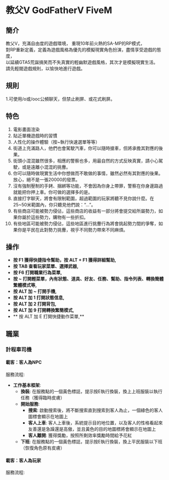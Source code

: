 # 教父V GodFatherV FiveM

## 簡介

教父V，充滿自由度的遊戲環境， 重現10年前火熱的SA-MP的RP模式，  
對RP重新定義，定義為遊戲風格為優先的模擬現實角色扮演，盡情享受遊戲的態度，  
以延續GTA5荒誕搞笑而不失真實的輕幽默遊戲風格，其次才是模擬現實生活。  
請先輕閱遊戲規則，以愉快地進行遊戲。  





## 規則

1.可使用/o或/ooc公頻聊天，但禁止刷屏、或花式刷屏。


## 特色


1. 電影畫面渲染
2. 貼近單機遊戲時的習慣
3. 人性化的操作體驗（按~執行快速選單等等）
4. 街道上充滿路人，他們也會駕駛汽車，你可以隨時搶車，但將承擔其對應的後果。
5. 街頭小混混雖然很多，相應的警察也多，用最自然的方式反映真實，請小心駕駛，或是遠離小混混的挑釁。
6. 你可以隨時做現實生活中你想做而不敢做的事情，雖然必然有其對應的後果。放心，絕不是一張20000的發票。
7. 沒有強制壓制的手銬、捆綁等功能，不會因為你身上帶罪，警察在你身邊路過就能把你押上車。你可做的選擇多的是。
8. 直接打字聊天，將會有限制範圍，超過範圍的玩家將聽不見你說什麼。在25~50米範圍內，你只聽見他們說：“...”。
9. 有些商店可能被勢力侵佔，這些商店的收益有一部分將會提交給所屬勢力，如果你屬於這些勢力，購物有一些折扣。
10. 有些地區可能被勢力侵佔，這些地區進行挑釁行為將會挑起勢力間的爭奪，如果你是平民在此對勢力挑釁，視乎不同勢力帶來不同麻煩。

## 操作
  * **按 F1 獲得快捷指令幫助，按 ALT + F1 獲得詳細幫助,**
  * **按 TAB 查看玩家菜單、選擇武器,**
  * **按 F6 打開職業行為菜單,**
  * **按  ~ 打開輕菜單，內有狀態、道具、好友、任務、幫助、指令列表、轉換簡體繁體模式等,**
  * **按 ALT 加  ~ 打開手機,**
  * **按 ALT 加  1 打開狀態信息,**
  * **按 ALT 加  2 打開背包,**
  * **按 ALT 加  9 打開轉換繁簡模式,**
 * ** 按 ALT 加 E 打開快捷動作菜單,**


## 職業

### 計程車司機

#### 載客：客人為NPC

服務流程:
* **工作基本框架**: 
  * **換裝**: 在服務點的一個黃色標誌，提示按E執行換裝，換上上班服裝以執行任務（獲得臨時皮膚）
  * **開始服務**: 
    * **搜索**: 啟動搜索後，將不斷搜索直到搜索到客人為止，一個綠色的客人圖標會顯示在地圖上
    * **客人上車**: 客人上車後，系統提示目的地位置，以及客人的性格看起來友善還是急躁還是高傲，並且黃色的目的地圖標將會顯示在地圖上
    * **客人離開**: 獲得獎勵，按照所剩效率獎勵時間給予花紅
  * **下班**: 在服務點的一個黃色標誌，提示按E執行換裝，換上平民服裝以下班（恢復角色原有皮膚）


#### 載客：客人為玩家


服務流程:


